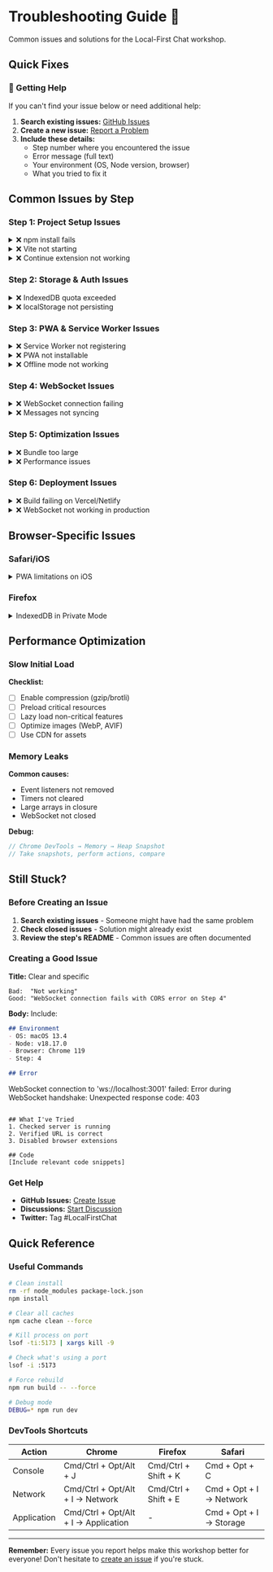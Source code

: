 # Troubleshooting Guide 🔧

Common issues and solutions for the Local-First Chat workshop.

## Quick Fixes

### 🚨 Getting Help

If you can't find your issue below or need additional help:

1. **Search existing issues:** [GitHub Issues](https://github.com/yourusername/local-first-chat/issues)
2. **Create a new issue:** [Report a Problem](https://github.com/yourusername/local-first-chat/issues/new)
3. **Include these details:**
   - Step number where you encountered the issue
   - Error message (full text)
   - Your environment (OS, Node version, browser)
   - What you tried to fix it

## Common Issues by Step

### Step 1: Project Setup Issues

<details>
<summary>❌ npm install fails</summary>

**Solution:**
```bash
# Clear npm cache
npm cache clean --force

# Delete node_modules and package-lock
rm -rf node_modules package-lock.json

# Try with different registry
npm install --registry https://registry.npmjs.org/
```

**Still failing?**
- Check Node version: `node --version` (should be v18+)
- Try using yarn: `yarn install`
</details>

<details>
<summary>❌ Vite not starting</summary>

**Common causes:**
1. Port 5173 already in use
2. Missing dependencies
3. TypeScript errors

**Solutions:**
```bash
# Kill process on port 5173
lsof -ti:5173 | xargs kill -9

# Or use different port
npm run dev -- --port 3000

# Reinstall Vite
npm uninstall vite
npm install vite@latest
```
</details>

<details>
<summary>❌ Continue extension not working</summary>

**Checklist:**
- [ ] Extension installed and enabled
- [ ] API key configured (if using cloud models)
- [ ] VS Code restarted after installation
- [ ] Check Continue output panel for errors

**Reset Continue:**
1. Cmd/Ctrl + Shift + P
2. "Continue: Reset Configuration"
3. Reconfigure your model
</details>

### Step 2: Storage & Auth Issues

<details>
<summary>❌ IndexedDB quota exceeded</summary>

**Error:** `QuotaExceededError`

**Solutions:**
```javascript
// Clear old data
async function clearOldMessages() {
  const db = await openDB('ChatDB', 1);
  const tx = db.transaction('messages', 'readwrite');
  const messages = await tx.store.getAll();
  
  // Keep only last 100 messages
  if (messages.length > 100) {
    const toDelete = messages.slice(0, -100);
    for (const msg of toDelete) {
      await tx.store.delete(msg.id);
    }
  }
}
```

**Browser storage limits:**
- Chrome: ~60% of free disk space
- Firefox: ~50% of free disk space
- Safari: ~1GB initially
</details>

<details>
<summary>❌ localStorage not persisting</summary>

**Common causes:**
- Private/Incognito mode
- Browser storage disabled
- Cross-origin issues

**Check storage:**
```javascript
// Test localStorage
try {
  localStorage.setItem('test', 'value');
  console.log('localStorage working');
  localStorage.removeItem('test');
} catch (e) {
  console.error('localStorage disabled:', e);
}
```
</details>

### Step 3: PWA & Service Worker Issues

<details>
<summary>❌ Service Worker not registering</summary>

**Requirements:**
- HTTPS or localhost
- Valid manifest.json
- Service worker file in correct location

**Debug steps:**
```javascript
// Check registration
navigator.serviceWorker.getRegistrations()
  .then(registrations => {
    console.log('Active SWs:', registrations);
  });

// Force unregister and re-register
navigator.serviceWorker.getRegistrations()
  .then(registrations => {
    registrations.forEach(r => r.unregister());
  })
  .then(() => {
    navigator.serviceWorker.register('/sw.js');
  });
```
</details>

<details>
<summary>❌ PWA not installable</summary>

**Requirements checklist:**
- [ ] HTTPS enabled
- [ ] Valid manifest.json
- [ ] `start_url` accessible
- [ ] At least one 512x512 icon
- [ ] Service worker registered
- [ ] `display: standalone` or `fullscreen`

**Test in Chrome DevTools:**
1. Application tab → Manifest
2. Check for errors/warnings
3. Lighthouse → PWA audit
</details>

<details>
<summary>❌ Offline mode not working</summary>

**Debug cache:**
```javascript
// Check what's cached
caches.keys().then(names => {
  names.forEach(name => {
    caches.open(name).then(cache => {
      cache.keys().then(keys => {
        console.log(`Cache ${name}:`, keys);
      });
    });
  });
});
```

**Clear and rebuild cache:**
```javascript
// Clear all caches
caches.keys().then(names => {
  names.forEach(name => caches.delete(name));
});
```
</details>

### Step 4: WebSocket Issues

<details>
<summary>❌ WebSocket connection failing</summary>

**Common errors:**
- `WebSocket connection failed`
- `Error during WebSocket handshake`
- `net::ERR_CONNECTION_REFUSED`

**Solutions:**
1. **Check server is running:**
   ```bash
   # Start WebSocket server
   npm run server
   ```

2. **Verify URL:**
   ```javascript
   // Development
   const ws = new WebSocket('ws://localhost:3001');
   
   // Production (must be WSS)
   const ws = new WebSocket('wss://your-domain.com');
   ```

3. **CORS/Proxy issues:**
   ```javascript
   // vite.config.ts - proxy WebSocket
   server: {
     proxy: {
       '/ws': {
         target: 'ws://localhost:3001',
         ws: true
       }
     }
   }
   ```
</details>

<details>
<summary>❌ Messages not syncing</summary>

**Debug WebSocket:**
```javascript
// Add logging
ws.onmessage = (event) => {
  console.log('Received:', event.data);
};

ws.onerror = (error) => {
  console.error('WebSocket error:', error);
};

ws.onclose = (event) => {
  console.log('Closed:', event.code, event.reason);
};
```

**Check message format:**
```javascript
// Ensure JSON format
ws.send(JSON.stringify({
  type: 'message',
  text: 'Hello',
  timestamp: Date.now()
}));
```
</details>

### Step 5: Optimization Issues

<details>
<summary>❌ Bundle too large</summary>

**Analyze bundle:**
```bash
# Install analyzer
npm install -D rollup-plugin-visualizer

# Build and analyze
npm run build
npx vite-bundle-visualizer
```

**Common fixes:**
1. **Remove unused dependencies:**
   ```bash
   # Find unused
   npx depcheck
   ```

2. **Dynamic imports:**
   ```javascript
   // Before
   import { BigLibrary } from 'big-library';
   
   // After - lazy load
   const { BigLibrary } = await import('big-library');
   ```

3. **Tree shaking:**
   ```javascript
   // package.json
   "sideEffects": false
   ```
</details>

<details>
<summary>❌ Performance issues</summary>

**Profile performance:**
1. Chrome DevTools → Performance
2. Start recording
3. Interact with app
4. Stop and analyze

**Common bottlenecks:**
- Too many re-renders
- Large DOM trees
- Unoptimized images
- Memory leaks

**Quick wins:**
```javascript
// Debounce expensive operations
const debouncedSearch = debounce(search, 300);

// Virtual scrolling for long lists
// Use intersection observer for lazy loading
```
</details>

### Step 6: Deployment Issues

<details>
<summary>❌ Build failing on Vercel/Netlify</summary>

**Common fixes:**
1. **Specify Node version:**
   ```json
   // package.json
   "engines": {
     "node": ">=18.0.0"
   }
   ```

2. **Environment variables:**
   - Check all vars are set in dashboard
   - Use correct prefix (VITE_)

3. **Build command:**
   ```json
   // vercel.json or netlify.toml
   "buildCommand": "npm run build",
   "outputDirectory": "dist"
   ```
</details>

<details>
<summary>❌ WebSocket not working in production</summary>

**Requirements:**
- WSS (not WS) for HTTPS sites
- Proper CORS headers
- WebSocket-compatible hosting

**Solutions:**
1. **Separate WebSocket server:**
   - Deploy to Railway, Fly.io, or Render
   - Use managed service (Pusher, Ably)

2. **Environment config:**
   ```javascript
   const wsUrl = import.meta.env.PROD
     ? 'wss://ws.yourdomain.com'
     : 'ws://localhost:3001';
   ```
</details>

## Browser-Specific Issues

### Safari/iOS

<details>
<summary>PWA limitations on iOS</summary>

**Known limitations:**
- No push notifications
- 50MB storage limit
- No background sync
- Service worker terminated after 30 seconds

**Workarounds:**
- Use local notifications
- Implement aggressive caching
- Prompt users to "Add to Home Screen"
</details>

### Firefox

<details>
<summary>IndexedDB in Private Mode</summary>

Firefox disables IndexedDB in private browsing.

**Detection:**
```javascript
async function checkStorage() {
  try {
    await indexedDB.open('test');
    return true;
  } catch {
    alert('Please disable private browsing');
    return false;
  }
}
```
</details>

## Performance Optimization

### Slow Initial Load

**Checklist:**
- [ ] Enable compression (gzip/brotli)
- [ ] Preload critical resources
- [ ] Lazy load non-critical features
- [ ] Optimize images (WebP, AVIF)
- [ ] Use CDN for assets

### Memory Leaks

**Common causes:**
- Event listeners not removed
- Timers not cleared
- Large arrays in closure
- WebSocket not closed

**Debug:**
```javascript
// Chrome DevTools → Memory → Heap Snapshot
// Take snapshots, perform actions, compare
```

## Still Stuck?

### Before Creating an Issue

1. **Search existing issues** - Someone might have had the same problem
2. **Check closed issues** - Solution might already exist
3. **Review the step's README** - Common issues are often documented

### Creating a Good Issue

**Title:** Clear and specific
```
Bad:  "Not working"
Good: "WebSocket connection fails with CORS error on Step 4"
```

**Body:** Include:
```markdown
## Environment
- OS: macOS 13.4
- Node: v18.17.0
- Browser: Chrome 119
- Step: 4

## Error
```
WebSocket connection to 'ws://localhost:3001' failed: 
Error during WebSocket handshake: Unexpected response code: 403
```

## What I've Tried
1. Checked server is running
2. Verified URL is correct
3. Disabled browser extensions

## Code
[Include relevant code snippets]
```

### Get Help

- **GitHub Issues:** [Create Issue](https://github.com/yourusername/local-first-chat/issues/new)
- **Discussions:** [Start Discussion](https://github.com/yourusername/local-first-chat/discussions)
- **Twitter:** Tag #LocalFirstChat

## Quick Reference

### Useful Commands

```bash
# Clean install
rm -rf node_modules package-lock.json
npm install

# Clear all caches
npm cache clean --force

# Kill process on port
lsof -ti:5173 | xargs kill -9

# Check what's using a port
lsof -i :5173

# Force rebuild
npm run build -- --force

# Debug mode
DEBUG=* npm run dev
```

### DevTools Shortcuts

| Action | Chrome | Firefox | Safari |
|--------|--------|---------|--------|
| Console | Cmd/Ctrl + Opt/Alt + J | Cmd/Ctrl + Shift + K | Cmd + Opt + C |
| Network | Cmd/Ctrl + Opt/Alt + I → Network | Cmd/Ctrl + Shift + E | Cmd + Opt + I → Network |
| Application | Cmd/Ctrl + Opt/Alt + I → Application | - | Cmd + Opt + I → Storage |

---

**Remember:** Every issue you report helps make this workshop better for everyone! Don't hesitate to [create an issue](https://github.com/yourusername/local-first-chat/issues/new) if you're stuck.